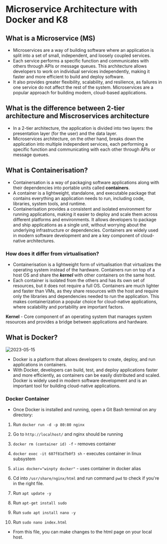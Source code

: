 # Microservice Architecture with Docker and K8

## What is a Microservice (MS)

- Microservices are a way of building software where an application is split into a set of small, independent, and loosely coupled services. 
- Each service performs a specific function and communicates with others through APIs or message queues. This architecture allows developers to work on individual services independently, making it faster and more efficient to build and deploy software. 
- It also provides greater flexibility, scalability, and resilience, as failures in one service do not affect the rest of the system. Microservices are a popular approach for building modern, cloud-based applications.

## What is the difference between 2-tier architecture and Miscroservices architecture

- In a 2-tier architecture, the application is divided into two layers: the presentation layer (for the user) and the data layer.
- Microservices architecture, on the other hand, breaks down the application into multiple independent services, each performing a specific function and communicating with each other through APIs or message queues.

## What is Containerisation?

- Containersation is a way of packaging software applications along with their dependencies into portable units called **containers**. 
- A container is a lightweight, standalone, and executable package that contains everything an application needs to run, including code, libraries, system tools, and runtime. 
- Containerisation provides a consistent and isolated environment for running applications, making it easier to deploy and scale them across different platforms and environments. It allows developers to package and ship applications as a single unit, without worrying about the underlying infrastructure or dependencies. Containers are widely used in modern software development and are a key component of cloud-native architectures.

### How does it differ from virtualisation?

- Containerisation is a lightweight form of virtualisation that virtualizes the operating system instead of the hardware. Containers run on top of a host OS and share the ***kernel*** with other containers on the same host. 
- Each container is isolated from the others and has its own set of resources, but it does not require a full OS. Containers are much lighter and faster than VMs, as they share resources with the host and require only the libraries and dependencies needed to run the application. This makes containerization a popular choice for cloud-native applications, where scalability and portability are important factors.

**Kernel** - Core component of an operating system that manages system resources and provides a bridge between applications and hardware.

## What is Docker?

![2023-05-15](https://github.com/janeteneto/Docker/assets/129942042/570f3eed-6d03-408b-89d2-394788ee2dad)


- Docker is a platform that allows developers to create, deploy, and run applications in containers. 
- With Docker, developers can build, test, and deploy applications faster and more efficiently, as containers can be easily distributed and scaled. Docker is widely used in modern software development and is an important tool for building cloud-native applications.

### Docker Container

- Once Docker is installed and running, open a Git Bash terminal on any directory:

1. Run `docker run -d -p 80:80 nginx`

2. Go to `http://localhost/` and nginx should be running

3. `docker rm (container id) -f` - removes container

4. `docker exec -it 607f81d7b0f3 sh` - executes container in linux subsystem

5. `alias docker="winpty docker"` - uses container in docker alias 

6. Cd into `/usr/share/nginx/html` and run command `pwd` to check if you're in the right file.

7. Run `apt update -y`

8. Run `apt-get install sudo`

9. Run `sudo apt install nano -y`

10. Run `sudo nano index.html`
- From this file, you can make changes to the html page on your local host.
